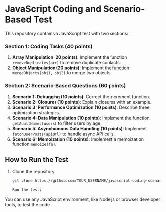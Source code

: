 # JavaScript Coding and Scenario-Based Test

This repository contains a JavaScript test with two sections:

### Section 1: Coding Tasks (40 points)
1. **Array Manipulation (20 points)**: Implement the function `removeDuplicates(arr)` to remove duplicate contacts.
2. **Object Manipulation (20 points)**: Implement the function `mergeObjects(obj1, obj2)` to merge two objects.

### Section 2: Scenario-Based Questions (60 points)
1. **Scenario 1: Debugging (10 points)**: Correct the increment function.
2. **Scenario 2: Closures (10 points)**: Explain closures with an example.
3. **Scenario 3: Performance Optimization (10 points)**: Describe three optimization strategies.
4. **Scenario 4: Data Manipulation (10 points)**: Implement the function `getAdultNames(users)` to filter users by age.
5. **Scenario 5: Asynchronous Data Handling (10 points)**: Implement `fetchUserPosts(apiUrl)` to handle async API calls.
6. **Scenario 6: Memoization (10 points)**: Implement a memoization function `memoize(fn)`.

## How to Run the Test

1. Clone the repository:
   ```bash
   git clone https://github.com/YOUR_USERNAME/javascript-coding-scenario-test.git

   Run the test:
You can use any JavaScript environment, like Node.js or browser developer tools, to test the code
